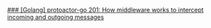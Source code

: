 [### [Golang] protoactor-go 201: How middleware works to intercept incoming and outgoing messages]()
<!--stackedit_data:
eyJoaXN0b3J5IjpbMTgwNTExMTgzMV19
-->